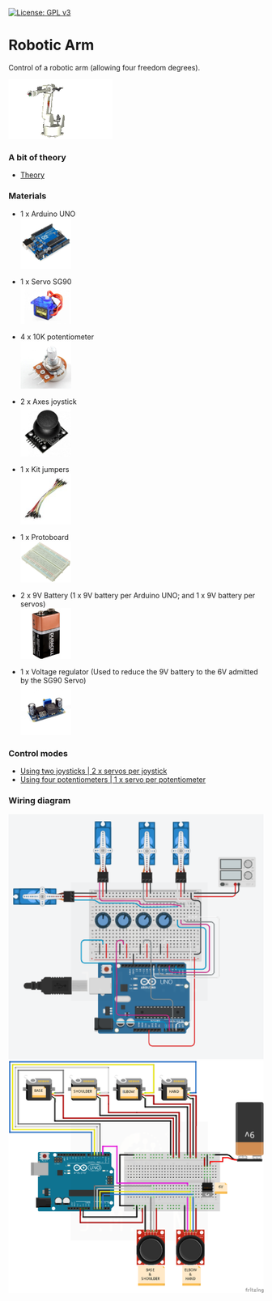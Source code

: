 [![License: GPL v3](https://img.shields.io/badge/License-GPLv3-blue.svg)](./LICENSE.md)

# Robotic Arm

Control of a robotic arm (allowing four freedom degrees).

![robotic-arm](images/robotic-arm.gif)

### A bit of theory

- [Theory](THEORY.md)

### Materials

- 1 x Arduino UNO  
  <img src="images/arduino-uno.jpg" width="100"/>  

- 1 x Servo SG90  
  <img src="images/servo-sg90.jpg" width="100"/>

- 4 x 10K potentiometer  
  <img src="images/10k-potentiometer.jpg" width="100"/>
  
- 2 x Axes joystick  
  <img src="images/joystick.jpg" width="100"/>
  
- 1 x Kit jumpers  
  <img src="images/dupont.jpg" width="100"/>
  
- 1 x Protoboard  
  <img src="images/protoboard.jpg" width="100"/>
  
- 2 x 9V Battery (1 x 9V battery per Arduino UNO; and 1 x 9V battery per servos)  
  <img src="images/9v_battery.jpg" width="100"/>
  
- 1 x Voltage regulator (Used to reduce the 9V battery to the 6V admitted by the SG90 Servo)  
  <img src="images/voltage-regulator.jpg" width="100"/>

### Control modes

- [Using two joysticks | 2 x servos per joystick](./src/robotic-arm-joystick.ino)
- [Using four potentiometers | 1 x servo per potentiometer](./src/robotic-arm-potentiometer.ino)
  
### Wiring diagram

<img src="images/wiring-diagram-potentiometer.png" alt="Using four potentiometers" width="600"/>
<img src="images/wiring-diagram-joystick.png" alt="Using two joysticks" width="600"/>
